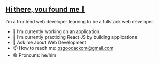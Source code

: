 ## <u>Hi there, you found me 👋 </u>

I'm a frontend web developer learning to be a fullstack web developer.

- 🔭 I’m currently working on an application
- 🌱 I’m currently practicing React JS by building applications
- 💬 Ask me about Web Development
- 📫 How to reach me: osgoodackom@gmail.com
- 😄 Pronouns: he/him
